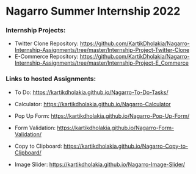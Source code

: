 # Nagarro Summer Internship 2022

### Internship Projects:
- Twitter Clone Repository: https://github.com/KartikDholakia/Nagarro-Internship-Assignments/tree/master/Internship-Project-Twitter-Clone
- E-Commerce Repository: https://github.com/KartikDholakia/Nagarro-Internship-Assignments/tree/master/Internship-Project-E_Commerce


### Links to hosted Assignments:

- To Do: https://kartikdholakia.github.io/Nagarro-To-Do-Tasks/

- Calculator: https://kartikdholakia.github.io/Nagarro-Calculator

- Pop Up Form: https://kartikdholakia.github.io/Nagarro-Pop-Up-Form/

- Form Validation: https://kartikdholakia.github.io/Nagarro-Form-Validation/

- Copy to Clipboard: https://kartikdholakia.github.io/Nagarro-Copy-to-Clipboard/

- Image Slider: https://kartikdholakia.github.io/Nagarro-Image-Slider/